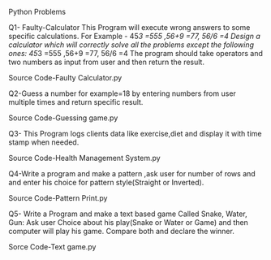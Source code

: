 Python Problems

Q1- Faulty-Calculator
This Program will execute wrong answers to some specific calculations.
For Example - 45*3 =555 ,56+9 =77, 56/6 =4
Design a calculator which will correctly solve all the problems except the following ones:
45*3 =555 ,56+9 =77, 56/6 =4
The program should take operators and two numbers as input from user and then return the result.

Source Code-Faulty Calculator.py

Q2-Guess a number for example=18 by entering numbers from user multiple times and return specific result.

Source Code-Guessing game.py

Q3- This Program logs clients data like exercise,diet and display it with time stamp when needed.

Source Code-Health Management System.py

Q4-Write a program and make a pattern ,ask user for number of rows and and enter his choice for pattern style(Straight or Inverted).

Source Code-Pattern Print.py

Q5- Write a Program and make a text based game Called Snake, Water, Gun:
Ask user Choice about his play(Snake or Water or Game) and then computer will play his game. 
Compare both and declare the winner.

Sorce Code-Text game.py

